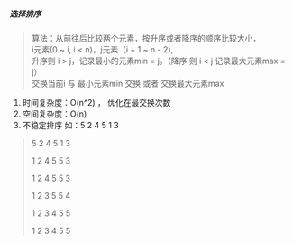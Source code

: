 ##### 选择排序
> 算法：从前往后比较两个元素，按升序或者降序的顺序比较大小，  
> i元素(0 ~ i, i < n)，j元素（i + 1 ~ n - 2),  
> 升序则 i > j，记录最小的元素min = j。（降序 则 i < j 记录最大元素max = j）  
> 交换当前i 与 最小元素min 交换 或者 交换最大元素max
1. 时间复杂度：O(n^2) ， 优化在最交换次数
2. 空间复杂度：O(n)
3. 不稳定排序
如：5 2 4 5 1 3

> 5 2 4 5 1 3
>
> 1 2 4 5 5 3
>
> 1 2 4 5 5 3
>
> 1 2 3 5 5 4
>
> 1 2 3 4 5 5
>
> 1 2 3 4 5 5
